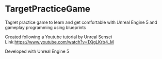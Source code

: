 # TargetPracticeGame

Tagret practice game to learn and get comfortable with Unreal Engine 5 and gameplay programming using blueprints

Created following a Youtube tutorial by Unreal Sensei
Link:https://www.youtube.com/watch?v=1XjgLKrb4_M
 
Developed with Unreal Engine 5

